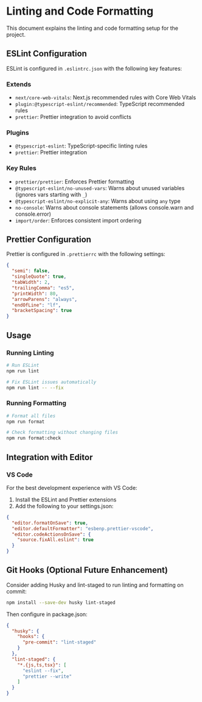 # Linting and Code Formatting

This document explains the linting and code formatting setup for the project.

## ESLint Configuration

ESLint is configured in `.eslintrc.json` with the following key features:

### Extends
- `next/core-web-vitals`: Next.js recommended rules with Core Web Vitals
- `plugin:@typescript-eslint/recommended`: TypeScript recommended rules
- `prettier`: Prettier integration to avoid conflicts

### Plugins
- `@typescript-eslint`: TypeScript-specific linting rules
- `prettier`: Prettier integration

### Key Rules
- `prettier/prettier`: Enforces Prettier formatting
- `@typescript-eslint/no-unused-vars`: Warns about unused variables (ignores vars starting with `_`)
- `@typescript-eslint/no-explicit-any`: Warns about using `any` type
- `no-console`: Warns about console statements (allows console.warn and console.error)
- `import/order`: Enforces consistent import ordering

## Prettier Configuration

Prettier is configured in `.prettierrc` with the following settings:

```json
{
  "semi": false,
  "singleQuote": true,
  "tabWidth": 2,
  "trailingComma": "es5",
  "printWidth": 80,
  "arrowParens": "always",
  "endOfLine": "lf",
  "bracketSpacing": true
}
```

## Usage

### Running Linting

```bash
# Run ESLint
npm run lint

# Fix ESLint issues automatically
npm run lint -- --fix
```

### Running Formatting

```bash
# Format all files
npm run format

# Check formatting without changing files
npm run format:check
```

## Integration with Editor

### VS Code

For the best development experience with VS Code:

1. Install the ESLint and Prettier extensions
2. Add the following to your settings.json:

```json
{
  "editor.formatOnSave": true,
  "editor.defaultFormatter": "esbenp.prettier-vscode",
  "editor.codeActionsOnSave": {
    "source.fixAll.eslint": true
  }
}
```

## Git Hooks (Optional Future Enhancement)

Consider adding Husky and lint-staged to run linting and formatting on commit:

```bash
npm install --save-dev husky lint-staged
```

Then configure in package.json:

```json
{
  "husky": {
    "hooks": {
      "pre-commit": "lint-staged"
    }
  },
  "lint-staged": {
    "*.{js,ts,tsx}": [
      "eslint --fix",
      "prettier --write"
    ]
  }
}
```

